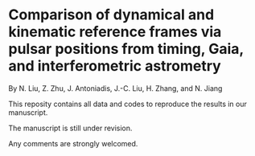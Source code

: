 # Comparison of dynamical and kinematic reference frames via pulsar positions from timing, Gaia, and interferometric astrometry

By N. Liu, Z. Zhu, J. Antoniadis, J.-C. Liu, H. Zhang, and N. Jiang

This reposity contains all data and codes to reproduce the results in our manuscript.

The manuscript is still under revision. 

Any comments are strongly welcomed.
